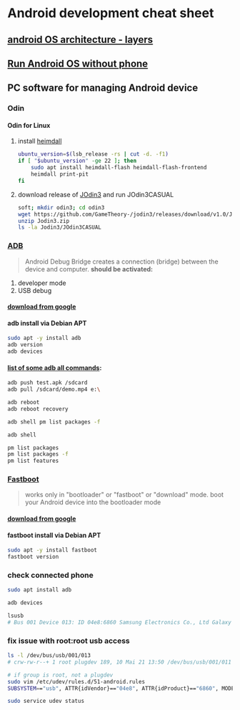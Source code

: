 # Android development cheat sheet

## [android OS architecture - layers](https://lineageos.org/engineering/HowTo-Debugging/)

## [Run Android OS without phone](https://github.com/cherkavi/solutions/blob/master/android-os-without-phone/README.md)

## PC software for managing Android device
### Odin
#### Odin for Linux
1. install [heimdall](https://glassechidna.com.au/heimdall/)
    ```sh
    ubuntu_version=$(lsb_release -rs | cut -d. -f1)
    if [ "$ubuntu_version" -ge 22 ]; then 
        sudo apt install heimdall-flash heimdall-flash-frontend
        heimdall print-pit
    fi
    ```
2. download release of [JOdin3](https://github.com/GameTheory-/jodin3) and run JOdin3CASUAL
    ```sh
    soft; mkdir odin3; cd odin3
    wget https://github.com/GameTheory-/jodin3/releases/download/v1.0/Jodin3.zip
    unzip Jodin3.zip
    ls -la Jodin3/JOdin3CASUAL
    ```
### [ADB](https://developer.android.com/tools/adb) 
> Android Debug Bridge
> creates a connection (bridge) between the device and computer.
**should be activated:**
1. developer mode
2. USB debug
#### [download from google](https://dl.google.com/android/repository/platform-tools-latest-linux.zip)
#### adb install via Debian APT
```sh
sudo apt -y install adb
adb version
adb devices
```

#### [list of some adb all commands](https://www.getdroidtips.com/basic-adb-command/): 
```sh
adb push test.apk /sdcard
adb pull /sdcard/demo.mp4 e:\

adb reboot
adb reboot recovery
```
```sh
adb shell pm list packages -f
```

```sh
adb shell

pm list packages
pm list packages -f
pm list features
```

### [Fastboot](https://source.android.com/docs/setup/build/running)
> works only in "bootloader" or "fastboot" or "download" mode.
> boot your Android device into the bootloader mode
#### [download from google](https://dl.google.com/android/repository/platform-tools-latest-linux.zip)
#### fastboot install via Debian APT
```sh
sudo apt -y install fastboot
fastboot version
```

### check connected phone 
```sh
sudo apt install adb 

adb devices

lsusb
# Bus 001 Device 013: ID 04e8:6860 Samsung Electronics Co., Ltd Galaxy A5 (MTP)
```


### fix issue with root:root usb access 
```sh
ls -l /dev/bus/usb/001/013
# crw-rw-r--+ 1 root plugdev 189, 10 Mai 21 13:50 /dev/bus/usb/001/011

# if group is root, not a plugdev
sudo vim /etc/udev/rules.d/51-android.rules
SUBSYSTEM=="usb", ATTR{idVendor}=="04e8", ATTR{idProduct}=="6860", MODE="0660", GROUP="plugdev", SYMLINK+="android%n"

sudo service udev status
```
